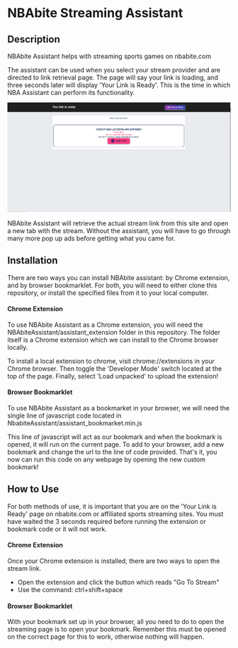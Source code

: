 
# NBAbite Streaming Assistant

## Description

NBAbite Assistant helps with streaming sports games on nbabite.com

The assistant can be used when you select your stream provider and are directed to link retrieval page. The page will say your link is loading, and three seconds later will display 'Your Link is Ready'. This is the time in which NBA Assistant can perform its functionality. 

![Link Page](/NBAbiteAssistant/assistant_extension/images/BullshitAdGenerator.png)

NBAbite Assistant will retrieve the actual stream link from this site and open a new tab with the stream. Without the assistant, you will have to go through many more pop up ads before getting what you came for. 

## Installation

There are two ways you can install NBAbite assistant: by Chrome extension, and by browser bookmarklet. For both, you will need to either clone this repository, or install the specified files from it to your local computer. 

#### Chrome Extension 

To use NBAbite Assistant as a Chrome extension, you will need the NBAbiteAssistant/assistant_extension folder in this repository. The folder itself is a Chrome extension which we can install to the Chrome browser locally. 

To install a local extension to chrome, visit chrome://extensions in your Chrome browser. Then toggle the 'Developer Mode' switch located at the top of the page. Finally, select 'Load unpacked' to upload the extension!

#### Browser Bookmarklet

To use NBAbite Assistant as a bookmarket in your browser, we will need the single line of javascript code located in NbabiteAssistant/assistant_bookmarket.min.js

This line of javascript will act as our bookmark and when the bookmark is opened, it will run on the current page. To add to your browser, add a new bookmark and change the url to the line of code provided. That's it, you now can run this code on any webpage by opening the new custom bookmark!

## How to Use

For both methods of use, it is important that you are on the 'Your Link is Ready' page on nbabite.com or affiliated sports streaming sites. You must have waited the 3 seconds required before running the extension or bookmark code or it will not work. 

#### Chrome Extension 

Once your Chrome extension is installed, there are two ways to open the stream link. 
* Open the extension and click the button which reads "Go To Stream"
* Use the command: ctrl+shift+space

#### Browser Bookmarklet

With your bookmark set up in your browser, all you need to do to open the streaming page is to open your bookmark. Remember this must be opened on the correct page for this to work, otherwise nothing will happen. 
